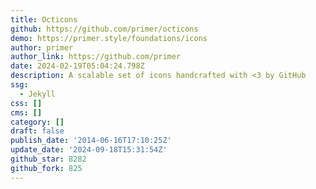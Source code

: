 ```yaml
---
title: Octicons
github: https://github.com/primer/octicons
demo: https://primer.style/foundations/icons
author: primer
author_link: https://github.com/primer
date: 2024-02-19T05:04:24.798Z
description: A scalable set of icons handcrafted with <3 by GitHub
ssg:
  - Jekyll
css: []
cms: []
category: []
draft: false
publish_date: '2014-06-16T17:10:25Z'
update_date: '2024-09-18T15:31:54Z'
github_star: 8282
github_fork: 825
---
```

